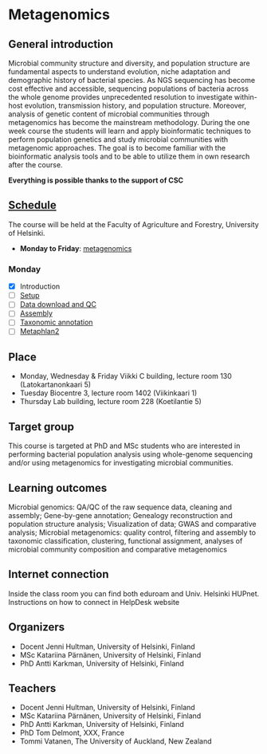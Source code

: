 # Metagenomics

## General introduction
Microbial community structure and diversity, and population structure are fundamental aspects to understand evolution, niche adaptation and demographic history of bacterial species. As NGS sequencing has become cost effective and accessible, sequencing populations of bacteria across the whole genome provides unprecedented resolution to investigate within-host evolution, transmission history, and population structure. Moreover, analysis of genetic content of microbial communities through metagenomics has become the mainstream methodology. During the one week course the students will learn and apply bioinformatic techniques to perform population genetics and study microbial communities with metagenomic approaches. The goal is to become familiar with the bioinformatic analysis tools and to be able to utilize them in own research after the course.

**Everything is possible thanks to the support of CSC**

## [Schedule](https://github.com/karkman/MetagenomeCourse2019/blob/master/ScheduleofCourse.md)
The course will be held at the Faculty of Agriculture and Forestry, University of Helsinki.
* **Monday to Friday**: [metagenomics](https://github.com/karkman/MetagenomeCourse2019/blob/master/Metagenomics.md)
### Monday
- [x] Introduction
- [ ]  [Setup](MetagenomeInstallations.md)
- [ ]  [Data download and QC](MetagenomePart1.md)
- [ ]  [Assembly](MetagenomePart1.md#assembly)
- [ ]  [Taxonomic annotation](MetagenomePart1.md#taxonomic-profiling-with-metaxa2)
- [ ]  [Metaphlan2](MetagenomePart2.md)

## Place
* Monday, Wednesday & Friday Viikki C building, lecture room 130 (Latokartanonkaari 5)
* Tuesday Biocentre 3, lecture room 1402 (Viikinkaari 1)
* Thursday Lab building, lecture room 228 (Koetilantie 5)

## Target group
This course is targeted at PhD and MSc students who are interested in performing bacterial population analysis using whole-genome sequencing and/or using metagenomics for investigating microbial communities.

## Learning outcomes
Microbial genomics: QA/QC of the raw sequence data, cleaning and assembly; Gene-by-gene annotation; Genealogy reconstruction and population structure analysis; Visualization of data; GWAS and comparative analysis; Microbial metagenomics: quality control, filtering and assembly to taxonomic classification, clustering, functional assignment, analyses of microbial community composition and comparative metagenomics

## Internet connection
Inside the class room you can find both eduroam and Univ. Helsinki HUPnet. Instructions on how to connect in HelpDesk website

## Organizers
* Docent Jenni Hultman, University of Helsinki, Finland
* MSc Katariina Pärnänen, University of Helsinki, Finland
* PhD Antti Karkman, University of Helsinki, Finland

## Teachers
* Docent Jenni Hultman, University of Helsinki, Finland
* MSc Katariina Pärnänen, University of Helsinki, Finland
* PhD Antti Karkman, University of Helsinki, Finland
* PhD Tom Delmont, XXX, France
* Tommi Vatanen, The University of Auckland, New Zealand
